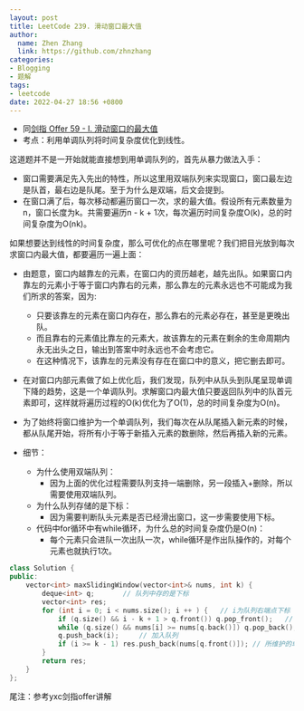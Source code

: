 ```yaml
---
layout: post
title: LeetCode 239. 滑动窗口最大值
author:
  name: Zhen Zhang
  link: https://github.com/zhnzhang
categories:
- Blogging
- 题解
tags:
- leetcode
date: 2022-04-27 18:56 +0800
---
```

- 同[剑指 Offer 59 - I. 滑动窗口的最大值](https://leetcode-cn.com/problems/hua-dong-chuang-kou-de-zui-da-zhi-lcof/)
- 考点：利用单调队列将时间复杂度优化到线性。

这道题并不是一开始就能直接想到用单调队列的，首先从暴力做法入手：

- 窗口需要满足先入先出的特性，所以这里用双端队列来实现窗口，窗口最左边是队首，最右边是队尾。至于为什么是双端，后文会提到。
- 在窗口满了后，每次移动都遍历窗口一次，求的最大值。假设所有元素数量为n，窗口长度为k。共需要遍历n - k + 1次，每次遍历时间复杂度O(k)，总的时间复杂度为O(nk)。

如果想要达到线性的时间复杂度，那么可优化的点在哪里呢？我们把目光放到每次求窗口内最大值，都要遍历一遍上面：

- 由题意，窗口内越靠左的元素，在窗口内的资历越老，越先出队。如果窗口内靠左的元素小于等于窗口内靠右的元素，那么靠左的元素永远也不可能成为我们所求的答案，因为:
  - 只要该靠左的元素在窗口内存在，那么靠右的元素必存在，甚至是更晚出队。
  - 而且靠右的元素值比靠左的元素大，故该靠左的元素在剩余的生命周期内永无出头之日，输出到答案中时永远也不会考虑它。
  - 在这种情况下，该靠左的元素没有存在在窗口中的意义，把它删去即可。

- 在对窗口内部元素做了如上优化后，我们发现，队列中从队头到队尾呈现单调下降的趋势，这是一个单调队列。求解窗口内最大值只要返回队列中的队首元素即可，这样就将遍历过程的O(k)优化为了O(1)，总的时间复杂度为O(n)。
- 为了始终将窗口维护为一个单调队列，我们每次在从队尾插入新元素的时候，都从队尾开始，将所有小于等于新插入元素的数删除，然后再插入新的元素。
- 细节：
  - 为什么使用双端队列：
    - 因为上面的优化过程需要队列支持一端删除，另一段插入+删除，所以需要使用双端队列。
  - 为什么队列存储的是下标：
    - 因为需要判断队头元素是否已经滑出窗口，这一步需要使用下标。
  - 代码中for循环中有while循环，为什么总的时间复杂度仍是O(n)：
    - 每个元素只会进队一次出队一次，while循环是作出队操作的，对每个元素也就执行1次。

```c++
class Solution {
public:
    vector<int> maxSlidingWindow(vector<int>& nums, int k) {
        deque<int> q;		// 队列中存的是下标
        vector<int> res;
        for (int i = 0; i < nums.size(); i ++ ) {	// i为队列右端点下标
            if (q.size() && i - k + 1 > q.front()) q.pop_front();	// 因窗口右滑导致最左元素滑出窗口
            while (q.size() && nums[i] >= nums[q.back()]) q.pop_back();		// 维护单调队列，从队尾开始，小于等于新元素的元素都删除
            q.push_back(i);		// 加入队列
            if (i >= k - 1) res.push_back(nums[q.front()]); // 所维护的单调队列的队首始终是窗口内最大值
        }
        return res;
    }
};
```

尾注：参考yxc剑指offer讲解
